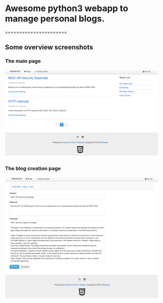 # Awesome python3 webapp to manage personal blogs.
======================


## Some overview screenshots
### The main page
![alt text](https://github.com/Alanlande/Python-web-blog-app/blob/master/pics/Overview_Screen_Shot.png "The main page")



### The blog creation page
![alt text](https://github.com/Alanlande/Python-web-blog-app/blob/master/pics/Blog_Create_Screen_Shot.png "The blog creation page")
